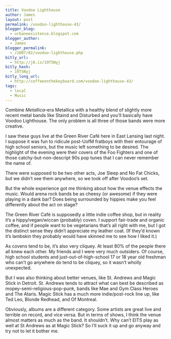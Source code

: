 ```yaml
---
title: Voodoo Lighthouse
author: James
layout: post
permalink: /voodoo-lighthouse-43/
blogger_blog:
  - urbaneexistence.blogspot.com
blogger_author:
  - James
blogger_permalink:
  - /2007/02/voodoo-lighthouse.php
bitly_url:
  - http://j0.is/19T5Nyj
bitly_hash:
  - 19T5Nyj
bitly_long_url:
  - http://coffeeonthekeyboard.com/voodoo-lighthouse-43/
tags:
  - local
  - Music
---
```

Combine *Metallica*&ndash;era Metallica with a healthy blend of slightly more recent metal bands like Staind and Disturbed and you&#8217;ll basically have Voodoo Lighthouse. The only problem is all three of those bands were more creative.

I saw these guys live at the Green River Caf&eacute; here in East Lansing last night. I suppose it was fun to ridicule post-UofM fratboys with their entourage of high school seniors, but the music left something to be desired. The highlight of the evening were their covers of the Foo Fighters and one of those catchy-but-non-descript 90s pop tunes that I can never remember the name of.

There were supposed to be two other acts, Joe Sleep and No Fat Chicks, but we didn&#8217;t see them anywhere, so we took off after Voodoo&#8217;s set.

But the whole experience got me thinking about how the venue effects the music. Would arena rock bands be as cheesy (or awesome) if they were playing in a dank bar? Does being surrounded by hippies make you feel differently about the act on stage?

The Green River Caf&eacute; is supposedly a little indie coffee shop, but in reality it&#8217;s a hippy/vegan/wiccan (probably) coven. I support fair-trade and organic coffee, and if people want to be vegetarians that&#8217;s all right with me, but I got the distinct sense they didn&#8217;t appreciate my leather coat. (If they&#8217;d known it&#8217;s lambskin they probably would have skinned me to see how I liked it.)

As covens tend to be, it&#8217;s also very cliquey. At least 80% of the people there all knew each other. My friends and I were very much outsiders. Of course, high school students and just-out-of-high-school 17 or 18 year old freshman who can&#8217;t go anywhere do tend to be cliquey, so it wasn&#8217;t wholly unexpected.

But I was also thinking about better venues, like St. Andrews and Magic Stick in Detroit. St. Andrews tends to attract what can best be described as mopey-semi-religious-pop-punk, bands like Mae and Gym Class Heroes and The Ataris. Magic Stick has a much more indie/post-rock line up, like Ted Leo, Blonde Redhead, and Of Montreal.

Obviously, albums are a different category. Some artists are great live and terrible on record, and vice versa. But in terms of shows, I think the venue almost matters as much as the band. It shouldn&#8217;t. Why can&#8217;t EITS play as well at St Andrews as at Magic Stick? So I&#8217;ll suck it up and go anyway and try not to let it bother me.